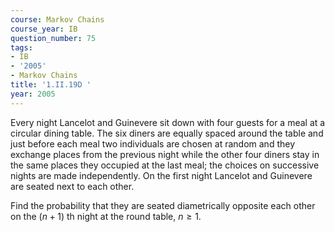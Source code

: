 ```yaml
---
course: Markov Chains
course_year: IB
question_number: 75
tags:
- IB
- '2005'
- Markov Chains
title: '1.II.19D '
year: 2005
---
```



Every night Lancelot and Guinevere sit down with four guests for a meal at a circular dining table. The six diners are equally spaced around the table and just before each meal two individuals are chosen at random and they exchange places from the previous night while the other four diners stay in the same places they occupied at the last meal; the choices on successive nights are made independently. On the first night Lancelot and Guinevere are seated next to each other.

Find the probability that they are seated diametrically opposite each other on the $(n+1)$ th night at the round table, $n \geqslant 1$.
